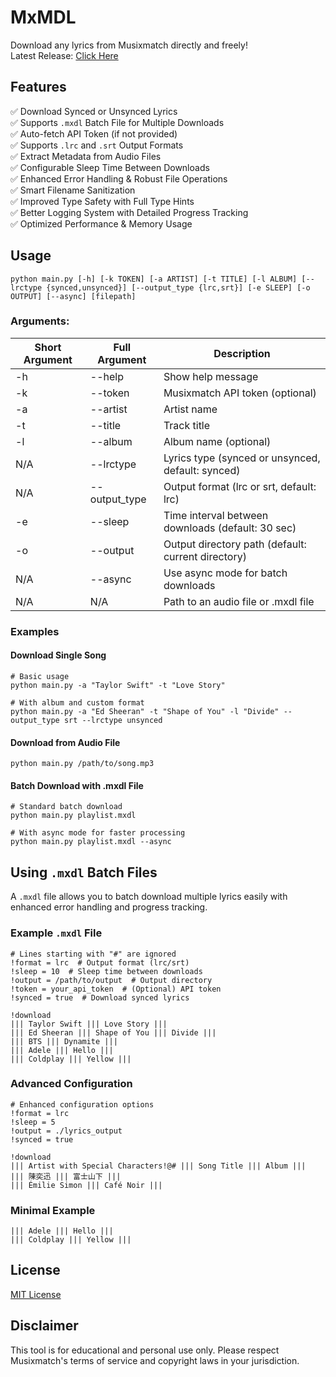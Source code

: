 # MxMDL
Download any lyrics from Musixmatch directly and freely!<br>
Latest Release: [Click Here](http://github.com/ElliotCHEN37/MxMDL/releases/latest)

## Features
✅ Download Synced or Unsynced Lyrics<br>
✅ Supports `.mxdl` Batch File for Multiple Downloads<br>
✅ Auto-fetch API Token (if not provided)<br>
✅ Supports `.lrc` and `.srt` Output Formats<br>
✅ Extract Metadata from Audio Files<br>
✅ Configurable Sleep Time Between Downloads<br>
✅ Enhanced Error Handling & Robust File Operations<br>
✅ Smart Filename Sanitization<br>
✅ Improved Type Safety with Full Type Hints<br>
✅ Better Logging System with Detailed Progress Tracking<br>
✅ Optimized Performance & Memory Usage<br>

## Usage
```shell
python main.py [-h] [-k TOKEN] [-a ARTIST] [-t TITLE] [-l ALBUM] [--lrctype {synced,unsynced}] [--output_type {lrc,srt}] [-e SLEEP] [-o OUTPUT] [--async] [filepath]
```

### Arguments:
| Short Argument | Full Argument | Description                                        |
|----------------|---------------|----------------------------------------------------|
| -h             | --help        | Show help message                                  |
| -k             | --token       | Musixmatch API token (optional)                    |
| -a             | --artist      | Artist name                                        |
| -t             | --title       | Track title                                        |
| -l             | --album       | Album name (optional)                              |
| N/A            | --lrctype     | Lyrics type (synced or unsynced, default: synced)  |
| N/A            | --output_type | Output format (lrc or srt, default: lrc)           |
| -e             | --sleep       | Time interval between downloads (default: 30 sec)  |
| -o             | --output      | Output directory path (default: current directory) |
| N/A            | --async       | Use async mode for batch downloads                 |
| N/A            | N/A           | Path to an audio file or .mxdl file                |

### Examples

#### Download Single Song
```shell
# Basic usage
python main.py -a "Taylor Swift" -t "Love Story"

# With album and custom format
python main.py -a "Ed Sheeran" -t "Shape of You" -l "Divide" --output_type srt --lrctype unsynced
```

#### Download from Audio File
```shell
python main.py /path/to/song.mp3
```

#### Batch Download with .mxdl File
```shell
# Standard batch download
python main.py playlist.mxdl

# With async mode for faster processing
python main.py playlist.mxdl --async
```

## Using `.mxdl` Batch Files
A `.mxdl` file allows you to batch download multiple lyrics easily with enhanced error handling and progress tracking.

### Example `.mxdl` File
```
# Lines starting with "#" are ignored
!format = lrc  # Output format (lrc/srt)
!sleep = 10  # Sleep time between downloads
!output = /path/to/output  # Output directory
!token = your_api_token  # (Optional) API token
!synced = true  # Download synced lyrics

!download
||| Taylor Swift ||| Love Story |||
||| Ed Sheeran ||| Shape of You ||| Divide |||
||| BTS ||| Dynamite |||
||| Adele ||| Hello |||
||| Coldplay ||| Yellow |||
```

### Advanced Configuration
```
# Enhanced configuration options
!format = lrc
!sleep = 5
!output = ./lyrics_output
!synced = true

!download
||| Artist with Special Characters!@# ||| Song Title ||| Album |||
||| 陳奕迅 ||| 富士山下 |||
||| Émilie Simon ||| Café Noir |||
```

### Minimal Example
```
||| Adele ||| Hello |||
||| Coldplay ||| Yellow |||
```

## License
[MIT License](LICENSE.txt)

## Disclaimer
This tool is for educational and personal use only. Please respect Musixmatch's terms of service and copyright laws in your jurisdiction.
